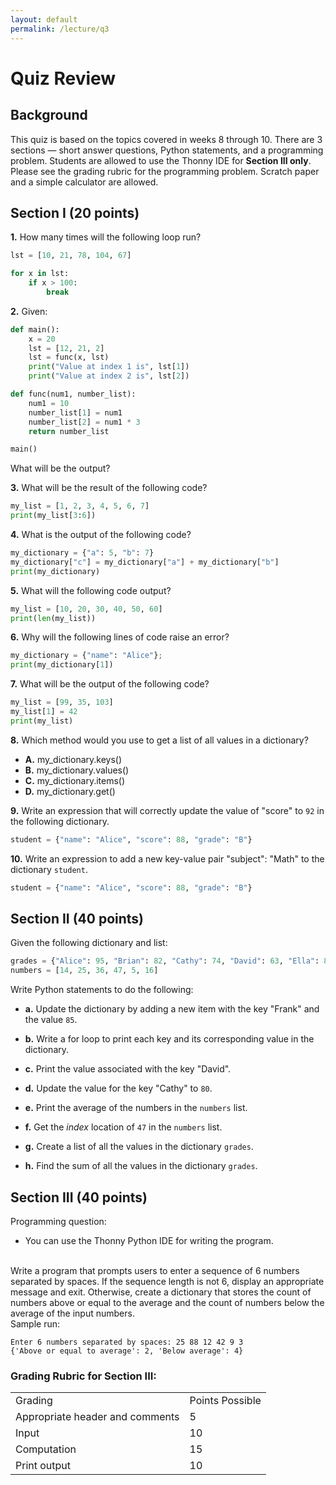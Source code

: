 ```yaml
---
layout: default
permalink: /lecture/q3
---
```


# Quiz Review 

## Background 
This quiz is based on the topics covered in weeks 8 through 10. There are 3 sections — short answer questions, Python statements, and a programming problem. Students are allowed to use the Thonny IDE for __Section III only__. Please see the grading rubric for the programming problem. Scratch paper and a simple calculator are allowed.


## Section I (20 points)

**1.** How many times will the following loop run?

```python
lst = [10, 21, 78, 104, 67]

for x in lst:
    if x > 100:
        break
```



**2.** Given:

```python
def main():
    x = 20
    lst = [12, 21, 2]
    lst = func(x, lst)
    print("Value at index 1 is", lst[1])
    print("Value at index 2 is", lst[2])

def func(num1, number_list):
    num1 = 10
    number_list[1] = num1
    number_list[2] = num1 * 3
    return number_list

main()
```

What will be the output?


**3.** What will be the result of the following code?

```python
my_list = [1, 2, 3, 4, 5, 6, 7]
print(my_list[3:6])
```


**4.** What is the output of the following code?

```python
my_dictionary = {"a": 5, "b": 7}
my_dictionary["c"] = my_dictionary["a"] + my_dictionary["b"]
print(my_dictionary)
```


**5.** What will the following code output?

```python
my_list = [10, 20, 30, 40, 50, 60]
print(len(my_list))
```


**6.** Why will the following lines of code raise an error?
 
```python
my_dictionary = {"name": "Alice"}; 
print(my_dictionary[1])
```

**7.** What will be the output of the following code?

```python
my_list = [99, 35, 103]
my_list[1] = 42
print(my_list)
```



**8.** Which method would you use to get a list of all values in a dictionary?

* **A.** my_dictionary.keys()
* **B.** my_dictionary.values()
* **C.** my_dictionary.items()
* **D.** my_dictionary.get()


**9.** Write an expression that will correctly update the value of "score" to `92` in the following dictionary.

```python
student = {"name": "Alice", "score": 88, "grade": "B"}
```


**10.** Write an expression to add a new key-value pair "subject": "Math" to the dictionary `student`.

```python
student = {"name": "Alice", "score": 88, "grade": "B"}
```



## Section II (40 points)

Given the following dictionary and list:

```python
grades = {"Alice": 95, "Brian": 82, "Cathy": 74, "David": 63, "Ella": 88}
numbers = [14, 25, 36, 47, 5, 16]
```

Write Python statements to do the following:

* **a.** Update the dictionary by adding a new item with the key "Frank" and the value `85`.

* **b.** Write a for loop to print each key and its corresponding value in the dictionary.

* **c.** Print the value associated with the key "David".

* **d.** Update the value for the key "Cathy" to `80`.

* **e.** Print the average of the numbers in the `numbers` list.

* **f.** Get the _index_ location of `47` in the `numbers` list.

* **g.** Create a list of all the values in the dictionary `grades`.

* **h.** Find the sum of all the values in the dictionary `grades`.


## Section III (40 points)

Programming question:
* You can use the Thonny Python IDE for writing the program.

<br />
Write a program that prompts users to enter a sequence of 6 numbers separated by spaces. If the sequence length is not 6, display an appropriate message and exit.  Otherwise, create a dictionary that stores the count of numbers above or equal to the average and the count of numbers below the average of the input numbers.

<br />
Sample run:

```
Enter 6 numbers separated by spaces: 25 88 12 42 9 3
{'Above or equal to average': 2, 'Below average': 4}
```


### Grading Rubric for Section III:

<table>
    <tr>
        <td>Grading</td>
        <td>Points Possible</td>
    </tr>
    <tr>
        <td>Appropriate header and comments</td>
        <td>5</td>
    </tr>
    <tr>
        <td>Input</td>
        <td>10</td>
    </tr>
    <tr>
        <td>Computation</td>
        <td>15</td>
    </tr>
    <tr>
        <td>Print output</td>
        <td>10</td>
    </tr>
</table>
  